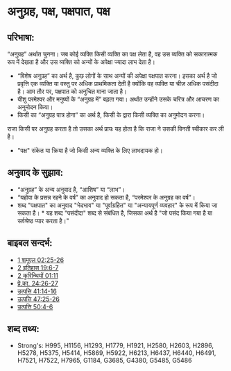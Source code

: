 # अनुग्रह, पक्ष, पक्षपात, पक्ष #

## परिभाषा: ##

“अनुग्रह” अर्थात चुनना। जब कोई व्यक्ति किसी व्यक्ति का पक्ष लेता है, वह उस व्यक्ति को सकारात्मक रूप में देखता है और उस व्यक्ति को अन्यों के अपेक्षा ज्यादा लाभ देता है।

* “विशेष अनुग्रह” का अर्थ है, कुछ लोगों के साथ अन्यों की अपेक्षा पक्षपात करना। इसका अर्थ है जो प्रवृत्ति एक व्यक्ति या वस्तु पर अधिक प्राथमिकता देती है क्योंकि वह व्यक्ति या चीज़ अधिक पसंदीदा है। आम तौर पर, पक्षपात को अनुचित माना जाता है।
* यीशु परमेश्वर और मनुष्यों के “अनुग्रह में” बढ़ता गया। अर्थात उन्होंने उसके चरित्र और आचरण का अनुमोदन किया।
* किसी का “अनुग्रह पात्र होना” का अर्थ है, किसी के द्वारा किसी व्यक्ति का अनुमोदन करना।

राजा किसी पर अनुग्रह करता है तो उसका अर्थ प्रायः यह होता है कि राजा ने उसकी विनती स्वीकार कर ली है।

* "पक्ष" संकेत या क्रिया है जो किसी अन्य व्यक्ति के लिए लाभदायक हो। 

## अनुवाद के सुझाव: ##

* “अनुग्रह” के अन्य अनुवाद है, “आशिष” या “लाभ”। 
* “यहोवा के प्रसन्न रहने के वर्ष” का अनुवाद हो सकता है, “परमेश्वर के अनुग्रह का वर्ष”।
* शब्द "पक्षपात" का अनुवाद "भेदभाव" या "पूर्वाग्रहित" या "अन्यायपूर्ण व्यवहार" के रूप में किया जा सकता है। * यह शब्द "पसंदीदा" शब्द से संबंधित है, जिसका अर्थ है "जो पसंद किया गया है या सर्वश्रेष्ठ प्यार करता है।"

## बाइबल सन्दर्भ: ##

* [1 शमूएल 02:25-26](rc://hi/tn/help/1sa/02/25)
* [2 इतिहास 19:6-7](rc://hi/tn/help/2ch/19/06)
* [2 कुरिन्थियों 01:11](rc://hi/tn/help/2co/01/11)
* [प्रे.का. 24:26-27](rc://hi/tn/help/act/24/26)
* [उत्पत्ति 41:14-16](rc://hi/tn/help/gen/41/14)
* [उत्पत्ति 47:25-26](rc://hi/tn/help/gen/47/25)
* [उत्पत्ति 50:4-6](rc://hi/tn/help/gen/50/04)


## शब्द तथ्य: ##

* Strong's: H995, H1156, H1293, H1779, H1921, H2580, H2603, H2896, H5278, H5375, H5414, H5869, H5922, H6213, H6437, H6440, H6491, H7521, H7522, H7965, G1184, G3685, G4380, G5485, G5486
